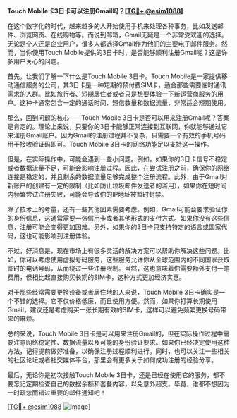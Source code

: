 **Touch Mobile卡3日卡可以注册Gmail吗？[[TG💪+ @esim1088](https://t.me/s/esim1088)]**

在这个数字化的时代，越来越多的人开始使用手机来处理各种事务，比如发送邮件、浏览网页、在线购物等。而说到邮箱，Gmail无疑是一个非常受欢迎的选择。无论是个人还是企业用户，很多人都选择Gmail作为他们的主要电子邮件服务。然而，当你使用Touch Mobile提供的3日卡时，是否能够顺利注册Gmail呢？这是许多用户关心的问题。

首先，让我们了解一下什么是Touch Mobile 3日卡。Touch Mobile是一家提供移动通信服务的公司，其3日卡是一种短期的预付费SIM卡，适合那些需要临时通讯需求的人群。比如旅行者、短期居住者或者只是想要体验一下新运营商服务的用户。这种卡通常包含一定的通话时间、短信数量和数据流量，非常适合短期使用。

那么，回到问题的核心——Touch Mobile 3日卡是否可以用来注册Gmail呢？答案是肯定的。理论上来说，只要你的3日卡能够正常连接到互联网，你就能够通过它来注册Gmail账户。因为Gmail的注册过程并不复杂，只需要一个有效的手机号码用于接收验证码即可。Touch Mobile 3日卡的网络功能足以支持这一操作。

但是，在实际操作中，可能会遇到一些小问题。例如，如果你的3日卡信号不稳定或者数据流量不足，可能会影响注册过程。因此，在尝试注册之前，确保你的网络连接是稳定的，并且剩余的数据流量足够完成整个注册流程。此外，由于Gmail对新账户的创建有一定的限制（比如防止垃圾邮件发送者的滥用），如果你在短时间内频繁尝试注册失败，可能会导致你的IP地址被暂时封禁。

除了技术上的考量，还有一些其他因素需要考虑。例如，Gmail可能会要求验证你的身份信息，这通常需要一张信用卡或者其他形式的支付方式。如果你没有这些信息，注册可能会变得更加困难。另外，如果你的3日卡只支持特定的语言或国家代码，这也可能影响到注册体验。

不过，好消息是，现在市场上有很多灵活的解决方案可以帮助你解决这些问题。比如，你可以考虑使用虚拟号码服务，这些服务允许你从全球范围内的不同国家获取临时的电话号码，从而绕过一些注册限制。当然，这也意味着你需要额外支付一笔费用，但相比起直接购买长期的SIM卡，这种方式更加经济实惠。

对于那些经常需要更换设备或者居住地的人来说，Touch Mobile 3日卡确实是一个不错的选择。它不仅价格低廉，而且使用方便。然而，如果你打算长期使用Gmail，建议还是考虑购买一张长期有效的SIM卡，这样可以避免频繁更换号码带来的麻烦。

总的来说，Touch Mobile 3日卡是可以用来注册Gmail的，但在实际操作过程中需要注意网络稳定性、数据流量以及可能的身份验证要求。如果你已经决定使用这种方法，记得提前做好准备，以确保注册过程顺利进行。同时，也可以关注一些相关的社区论坛或者社交媒体平台，那里会有更多关于如何成功注册的经验分享。

最后，无论你是初次接触Touch Mobile 3日卡，还是已经在使用它的服务，都不要忘记定期检查自己的数据余额和套餐内容，以免意外超支。毕竟，谁都不想因为一时疏忽而错过重要的邮件通知吧！

[[TG💪+ @esim1088](https://t.me/s/esim1088) ![Image](https://i.postimg.cc/4NQfJmqS/Snipaste-2025-05-13-00-14-12.png)]